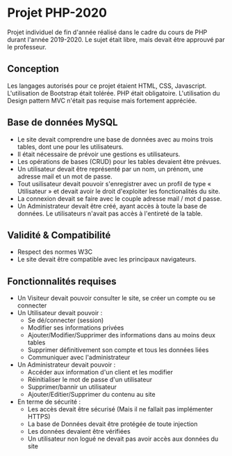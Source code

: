 # Projet PHP-2020
 
Projet individuel de fin d'année réalisé dans le cadre du cours de PHP durant l'année 2019-2020. Le sujet était libre, mais devait être approuvé par le professeur.

## Conception

Les langages autorisés pour ce projet étaient HTML, CSS, Javascript. L'utilisation de Bootstrap était tolérée. PHP était obligatoire. L'utilisation du Design pattern MVC n'était pas requise mais fortement appréciée.

## Base de données MySQL

* Le site devait comprendre une base de données avec au moins trois tables, dont une pour les utilisateurs.
* Il était nécessaire de prévoir une gestions es utilisateurs.
* Les opérations de bases (CRUD) pour les tables devaient être prévues.
* Un utilisateur devait être représenté par un nom, un prénom, une adresse mail et un mot de passe.
* Tout usilisateur devait pouvoir s'enregistrer avec un profil de type « Utilisateur » et devait avoir le droit d'exploiter les fonctionalités du site.
* La connexion devait se faire avec le couple adresse mail / mot d passe.
* Un Administrateur devait être créé, ayant accès à toute la base de données. Le utilisateurs n'avait pas accès à l'entireté de la table.

## Validité & Compatibilité

* Respect des normes W3C
* Le site devait être compatible avec les principaux navigateurs.

## Fonctionnalités requises

* Un Visiteur devait pouvoir consulter le site, se créer un compte ou se connecter
* Un Utilisateur devait pouvoir :
    * Se dé/connecter (session)
    * Modifier ses informations privées
    * Ajouter/Modifier/Supprimer des informations dans au moins deux tables
    * Supprimer définitivement son compte et tous les données liées
    * Communiquer avec l'administrateur
* Un Administrateur devait pouvoir :
    * Accéder aux information d'un client et les modifier
    * Réinitialiser le mot de passe d'un utilisateur
    * Supprimer/bannir un utilisateur
    * Ajouter/Editier/Supprimer du contenu au site
* En terme de sécurité :
    * Les accès devait être sécurisé (Mais il ne fallait pas implémenter HTTPS)
    * La base de Données devait être protégée de toute injection
    * Les données devaient être vérifiées
    * Un utilisateur non logué ne devait pas avoir accès aux données du site
